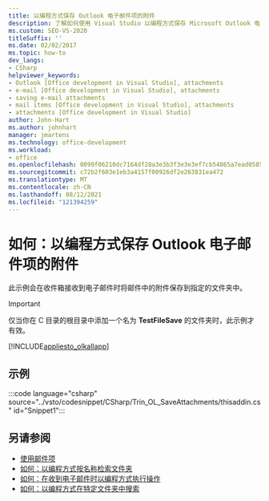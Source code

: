 ```yaml
---
title: 以编程方式保存 Outlook 电子邮件项的附件
description: 了解如何使用 Visual Studio 以编程方式保存 Microsoft Outlook 电子邮件项的附件。
ms.custom: SEO-VS-2020
titleSuffix: ''
ms.date: 02/02/2017
ms.topic: how-to
dev_langs:
- CSharp
helpviewer_keywords:
- Outlook [Office development in Visual Studio], attachments
- e-mail [Office development in Visual Studio], attachments
- saving e-mail attachments
- mail items [Office development in Visual Studio], attachments
- attachments [Office development in Visual Studio]
author: John-Hart
ms.author: johnhart
manager: jmartens
ms.technology: office-development
ms.workload:
- office
ms.openlocfilehash: 0099f06210dc7164df28a3e3b3f3e3e3ef7cb54865a7ead0585fdccf21d1cf0d
ms.sourcegitcommit: c72b2f603e1eb3a4157f00926df2e263831ea472
ms.translationtype: MT
ms.contentlocale: zh-CN
ms.lasthandoff: 08/12/2021
ms.locfileid: "121394259"
---
```

# <a name="how-to-programmatically-save-attachments-from-outlook-email-items"></a>如何：以编程方式保存 Outlook 电子邮件项的附件

此示例会在收件箱接收到电子邮件时将邮件中的附件保存到指定的文件夹中。

> [!IMPORTANT]
> 仅当你在 C 目录的根目录中添加一个名为 **TestFileSave** 的文件夹时，此示例才有效。

[!INCLUDE[appliesto_olkallapp](../vsto/includes/appliesto-olkallapp-md.md)]

## <a name="example"></a>示例

:::code language="csharp" source="../vsto/codesnippet/CSharp/Trin_OL_SaveAttachments/thisaddin.cs" id="Snippet1":::

## <a name="see-also"></a>另请参阅

- [使用邮件项](../vsto/working-with-mail-items.md)
- [如何：以编程方式按名称检索文件夹](../vsto/how-to-programmatically-retrieve-a-folder-by-name.md)
- [如何：在收到电子邮件时以编程方式执行操作](../vsto/how-to-programmatically-perform-actions-when-an-e-mail-message-is-received.md)
- [如何：以编程方式在特定文件夹中搜索](../vsto/how-to-programmatically-search-within-a-specific-folder.md)

